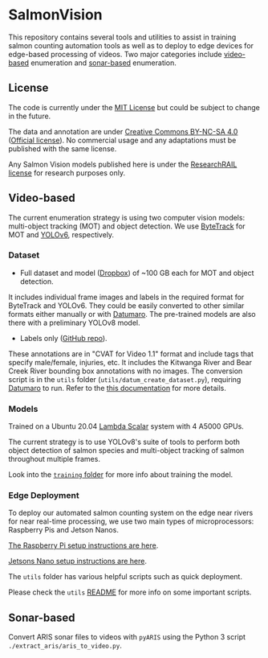 # SalmonVision

This repository contains several tools and utilities to assist in training
salmon counting automation tools as well as to deploy to edge devices for
edge-based processing of videos. Two major categories include
[video-based](#video-based) enumeration and [sonar-based](#sonar-based)
enumeration.

## License

The code is currently under the [MIT License](LICENSE) but could be subject to change in the future.

The data and annotation are under [Creative Commons BY-NC-SA 4.0](LICENSE-Data) ([Official
license](https://creativecommons.org/licenses/by-nc-sa/4.0/)).
No commercial usage and any adaptations must be published with the same license.

Any Salmon Vision models published here is under the [ResearchRAIL license](LICENSE-Model.md) for research purposes only.

## Video-based

The current enumeration strategy is using two computer vision models:
multi-object tracking (MOT) and object detection. We use
[ByteTrack](https://github.com/Salmon-Computer-Vision/ByteTrack.git) for MOT
and [YOLOv6](https://github.com/meituan/YOLOv6), respectively.

### Dataset

* Full dataset and model
  ([Dropbox](https://www.dropbox.com/sh/xv8i6k0hzo5jppn/AADBypR1zchux30gjUKGd4dLa?dl=0))
  of ~100 GB each for MOT and object detection.

It includes individual frame images and labels in the required format for
ByteTrack and YOLOv6. They could be easily converted to other similar formats
either manually or with
[Datumaro](https://github.com/openvinotoolkit/datumaro). The pre-trained models are
also there with a preliminary YOLOv8 model.

* Labels only ([GitHub
  repo](https://github.com/KamiCreed/salmon-count-labels.git)).

These annotations are in "CVAT for Video 1.1" format and include tags that
specify male/female, injuries, etc. It includes the Kitwanga River and Bear
Creek River bounding box annotations with no images. The conversion script is
in the `utils` folder (`utils/datum_create_dataset.py`), requiring
[Datumaro](https://github.com/openvinotoolkit/datumaro) to run. Refer to the
[this documentation](utils/README.md) for more details.

### Models

Trained on a Ubuntu 20.04 [Lambda
Scalar](https://lambdalabs.com/products/scalar) system with 4 A5000 GPUs.

The current strategy is to use YOLOv8's suite of tools to perform both
object detection of salmon species and multi-object tracking of salmon
throughout multiple frames.

Look into the [`training` folder](training/README.md)
for more info about training the model.

### Edge Deployment

To deploy our automated salmon counting system on the edge near rivers for near
real-time processing, we use two main types of microprocessors: Raspberry Pis
and Jetson Nanos.

[The Raspberry Pi setup instructions are here](utils/pi/README.md).

[Jetsons Nano setup instructions are here](utils/jetson/README.md).

The `utils` folder has various helpful scripts such as quick deployment.

Please check the `utils` [README](utils/README.md) for more info on some important scripts.


## Sonar-based

Convert ARIS sonar files to videos with `pyARIS` using the Python 3 script
`./extract_aris/aris_to_video.py`.
